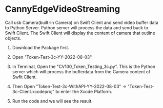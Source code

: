 # CannyEdgeVideoStreaming
Call usb Camera(built-in Camera) on Swift Client and send video buffer data to Python Server. Python server will process the data and send back to Swift Client. The Swift Client will display the content of camera that outline objects.

1. Download the Package first.

2. Open "Token-Test-3c-YY-2022-08-03"

3. In Terminal, Open the "CV100_Token_Testing_3c.py". This is the Python server which will process the bufferdata from the Camera content of Swfit Client.

4. Then Open "Token-Test-3c-WithAPI-YY-2022-08-03" -> "Token-Test-3c-Client.xcodeproj" to enter the Xcode Platform.
5. Run the code and we will see the result.




